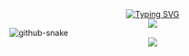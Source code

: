 <!-- dynamic typing effect 动态打字效果 -->
<div align="center">
  <a href="https://blog.sunguoqi.com/">
    <img src="https://readme-typing-svg.demolab.com?font=Fira+Code&pause=1000&width=435&lines=fmt.Println(Hello World);小王同学祝您今天愉快!&center=true&size=27" alt="Typing SVG" />
  </a>
</div>
  
<!-- 敲代码的图片 -->
<div style="text-align: center;">
  <img src="https://cdn.jsdelivr.net/gh/sun0225SUN/sun0225SUN/assets/images/coding.gif" />
</div>

<!-- Snake Code Contribution Map 贪吃蛇代码贡献图 -->
<picture>
<source media="(prefers-color-scheme: dark)" srcset="https://cdn.jsdelivr.net/gh/sun0225SUN/sun0225SUN/profile-snake-contrib/github-contribution-grid-snake-dark.svg" />
<source media="(prefers-color-scheme: light)" srcset="https://cdn.jsdelivr.net/gh/sun0225SUN/sun0225SUN/profile-snake-contrib/github-contribution-grid-snake.svg" />
<img alt="github-snake" src="https://cdn.jsdelivr.net/gh/sun0225SUN/sun0225SUN/profile-snake-contrib/github-contribution-grid-snake-dark.svg" />
</picture>



<!-- 统计仓库语言类别及占比 -->
<div align="center"> <img src="https://github-readme-stats.vercel.app/api/top-langs/?username=wdkcc&hide_title=true&hide_border=true&layout=compact&langs_count=6&text_color=000&icon_color=fff&bg_color=0,52fa5a,4dfcff,c64dff&theme=graywhite" /> </div>
